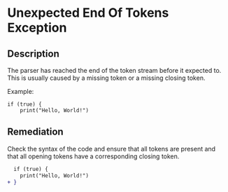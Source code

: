 # Unexpected End Of Tokens Exception

## Description

The parser has reached the end of the token stream before it expected to.
This is usually caused by a missing token or a missing closing token.

Example:

```step
if (true) {
	print("Hello, World!")
```

## Remediation

Check the syntax of the code and ensure that all tokens are present and that all opening tokens have a corresponding
closing token.

```diff
  if (true) {
  	print("Hello, World!")
+ }
```
